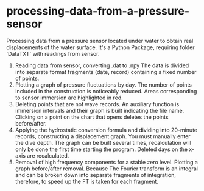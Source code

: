 # processing-data-from-a-pressure-sensor
Processing data from a pressure sensor located under water to obtain real displacements of the water surface.
It's a Python Package, requiring folder 'DataTXT' with readings from sensor. 
1) Reading data from sensor, converting .dat to .npy
The data is divided into separate format fragments (date, record) containing a fixed number of points.
2) Plotting a graph of pressure fluctuations by day. The number of points included in the construction is noticeably reduced.
Areas corresponding to sensor immersion are highlighted in red.
3) Deleting points that are not wave records. An auxiliary function is immersion intervals
and their graph is built indicating the file name. Clicking on a point on the chart that opens deletes the points before/after.
4) Applying the hydrostatic conversion formula and dividing into 20-minute records, constructing a displacement graph.
You must manually enter the dive depth. The graph can be built several times, recalculation will only be done the first time
starting the program. Deleted days on the x-axis are recalculated.
5) Removal of high frequency components for a stable zero level. Plotting a graph before/after removal.
Because The Fourier transform is an integral and can be broken down into separate
fragments of integration, therefore, to speed up the FT is taken for each fragment.
